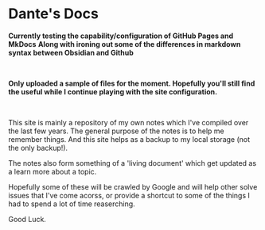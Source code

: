 # Dante's Docs

**Currently testing the capability/configuration of GitHub Pages and MkDocs**
**Along with ironing out some of the differences in markdown syntax between Obsidian and Github**

<br>

**Only uploaded a sample of files for the moment. Hopefully you'll still find the useful while I continue playing with the site configuration.**

<br>

This site is mainly a repository of my own notes which I've compiled over the last few years. The general purpose of the notes is to help me remember things. And this site helps as a backup to my local storage (not the only backup!).

The notes also form something of a 'living document' which get updated as a learn more about a topic.

Hopefully some of these will be crawled by Google and will help other solve issues that I've come acorss, or provide a shortcut to some of the things I had to spend a lot of time reaserching.

Good Luck.



